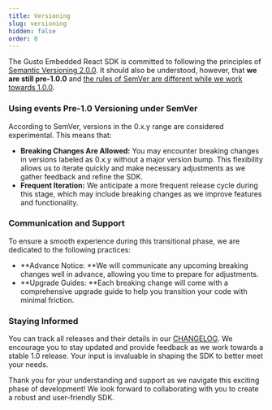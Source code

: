 ```yaml
---
title: Versioning
slug: versioning
hidden: false
order: 0
---
```


The Gusto Embedded React SDK is committed to following the principles of [Semantic Versioning 2.0.0](https://semver.org/). It should also be understood, however, that **we are still pre-1.0.0** and [the rules of SemVer are different while we work towards 1.0.0](https://semver.org/#spec-item-4).

### Using events Pre-1.0 Versioning under SemVer

According to SemVer, versions in the 0.x.y range are considered experimental. This means that:

- **Breaking Changes Are Allowed:** You may encounter breaking changes in versions labeled as 0.x.y without a major version bump. This flexibility allows us to iterate quickly and make necessary adjustments as we gather feedback and refine the SDK.
- **Frequent Iteration:** We anticipate a more frequent release cycle during this stage, which may include breaking changes as we improve features and functionality.

### Communication and Support

To ensure a smooth experience during this transitional phase, we are dedicated to the following practices:

- **Advance Notice: **We will communicate any upcoming breaking changes well in advance, allowing you time to prepare for adjustments.
- **Upgrade Guides: **Each breaking change will come with a comprehensive upgrade guide to help you transition your code with minimal friction.

### Staying Informed

You can track all releases and their details in our [CHANGELOG](https://www.npmjs.com/package/@gusto/embedded-react-sdk?activeTab=code). We encourage you to stay updated and provide feedback as we work towards a stable 1.0 release. Your input is invaluable in shaping the SDK to better meet your needs.

Thank you for your understanding and support as we navigate this exciting phase of development! We look forward to collaborating with you to create a robust and user-friendly SDK.
